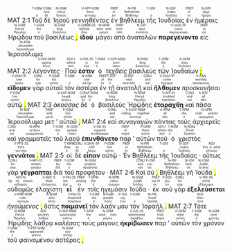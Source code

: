 MAT 2:1 <RUBY><ruby><ruby>Τοῦ<rt>ὁ</rt></ruby><rt></rt></ruby><rt>T-GSM</rt></RUBY>   <RUBY><ruby><ruby>δὲ<rt>δέ</rt></ruby><rt>now</rt></ruby><rt>CONJ</rt></RUBY>   <RUBY><ruby><ruby>Ἰησοῦ<rt>Ἰησοῦς</rt></ruby><rt>Jesus</rt></ruby><rt>N-GSM</rt></RUBY>   <RUBY><ruby><ruby><em>γεννηθέντος</em><rt>γεννάω</rt></ruby><rt>born</rt></ruby><rt>V-APP-GSM</rt></RUBY>   <RUBY><ruby><ruby>ἐν<rt>ἐν</rt></ruby><rt>in</rt></ruby><rt>PREP</rt></RUBY>   <RUBY><ruby><ruby>Βηθλέεμ<rt>Βηθλέεμ</rt></ruby><rt>Bethlehem</rt></ruby><rt>N-PRI</rt></RUBY>   <RUBY><ruby><ruby>τῆς<rt>ὁ</rt></ruby><rt></rt></ruby><rt>T-GSF</rt></RUBY>   <RUBY><ruby><ruby>Ἰουδαίας<rt>Ἰουδαία</rt></ruby><rt>Judea</rt></ruby><rt>N-GSF</rt></RUBY>   <RUBY><ruby><ruby>ἐν<rt>ἐν</rt></ruby><rt>in</rt></ruby><rt>PREP</rt></RUBY>   <RUBY><ruby><ruby>ἡμέραις<rt>ἡμέρα</rt></ruby><rt>days</rt></ruby><rt>N-DPF</rt></RUBY>   <RUBY><ruby><ruby>Ἡρῴδου<rt>Ἡρῴδης</rt></ruby><rt>Herod</rt></ruby><rt>N-GSM</rt></RUBY>   <RUBY><ruby><ruby>τοῦ<rt>ὁ</rt></ruby><rt>the</rt></ruby><rt>T-GSM</rt></RUBY>   <RUBY><ruby><ruby>βασιλέως<rt>βασιλεύς</rt></ruby><rt>king</rt></ruby><rt>N-GSM</rt></RUBY> <mark class="pm">,</mark> <RUBY><ruby><ruby><strong>ἰδοὺ</strong><rt>ἰδού</rt></ruby><rt>behold</rt></ruby><rt>V-2AMM-2S</rt></RUBY>   <RUBY><ruby><ruby>μάγοι<rt>μάγος</rt></ruby><rt>wise men</rt></ruby><rt>N-NPM</rt></RUBY>   <RUBY><ruby><ruby>ἀπὸ<rt>ἀπό</rt></ruby><rt>from</rt></ruby><rt>PREP</rt></RUBY>   <RUBY><ruby><ruby>ἀνατολῶν<rt>ἀνατολή</rt></ruby><rt>east</rt></ruby><rt>N-GPF</rt></RUBY>   <RUBY><ruby><ruby><strong>παρεγένοντο</strong><rt>παραγίνομαι</rt></ruby><rt>came</rt></ruby><rt>V-2ADI-3P</rt></RUBY>   <RUBY><ruby><ruby>εἰς<rt>εἰς</rt></ruby><rt>to</rt></ruby><rt>PREP</rt></RUBY>   <RUBY><ruby><ruby>Ἱεροσόλυμα<rt>Ἱεροσόλυμα</rt></ruby><rt>Jerusalem</rt></ruby><rt>N-APN</rt></RUBY>   
MAT 2:2 <RUBY><ruby><ruby><em>λέγοντες</em><rt>λέγω</rt></ruby><rt>saying</rt></ruby><rt>V-PAP-NPM</rt></RUBY> · <RUBY><ruby><ruby>Ποῦ<rt>ποῦ</rt></ruby><rt>where</rt></ruby><rt>ADV-I</rt></RUBY>   <RUBY><ruby><ruby><strong>ἐστιν</strong><rt>εἰμί</rt></ruby><rt>is</rt></ruby><rt>V-PAI-3S</rt></RUBY>   <RUBY><ruby><ruby>ὁ<rt>ὁ</rt></ruby><rt>he</rt></ruby><rt>T-NSM</rt></RUBY>   <RUBY><ruby><ruby><em>τεχθεὶς</em><rt>τίκτω</rt></ruby><rt>born</rt></ruby><rt>V-APP-NSM</rt></RUBY>   <RUBY><ruby><ruby>βασιλεὺς<rt>βασιλεύς</rt></ruby><rt>king</rt></ruby><rt>N-NSM</rt></RUBY>   <RUBY><ruby><ruby>τῶν<rt>ὁ</rt></ruby><rt>the</rt></ruby><rt>T-GPM</rt></RUBY>   <RUBY><ruby><ruby>Ἰουδαίων<rt>Ἰουδαῖος</rt></ruby><rt>jews</rt></ruby><rt>A-GPM</rt></RUBY> <mark class="pm">;</mark> <RUBY><ruby><ruby><strong>εἴδομεν</strong><rt>ὁράω</rt></ruby><rt>saw</rt></ruby><rt>V-2AAI-1P</rt></RUBY>   <RUBY><ruby><ruby>γὰρ<rt>γάρ</rt></ruby><rt>for</rt></ruby><rt>CONJ</rt></RUBY>   <RUBY><ruby><ruby>αὐτοῦ<rt>αὐτός</rt></ruby><rt>his</rt></ruby><rt>P-GSM</rt></RUBY>   <RUBY><ruby><ruby>τὸν<rt>ὁ</rt></ruby><rt></rt></ruby><rt>T-ASM</rt></RUBY>   <RUBY><ruby><ruby>ἀστέρα<rt>ἀστήρ</rt></ruby><rt>star</rt></ruby><rt>N-ASM</rt></RUBY>   <RUBY><ruby><ruby>ἐν<rt>ἐν</rt></ruby><rt>at</rt></ruby><rt>PREP</rt></RUBY>   <RUBY><ruby><ruby>τῇ<rt>ὁ</rt></ruby><rt>the</rt></ruby><rt>T-DSF</rt></RUBY>   <RUBY><ruby><ruby>ἀνατολῇ<rt>ἀνατολή</rt></ruby><rt>east</rt></ruby><rt>N-DSF</rt></RUBY>   <RUBY><ruby><ruby>καὶ<rt>καί</rt></ruby><rt>and</rt></ruby><rt>CONJ</rt></RUBY>   <RUBY><ruby><ruby><strong>ἤλθομεν</strong><rt>ἔρχομαι</rt></ruby><rt>come</rt></ruby><rt>V-2AAI-1P</rt></RUBY>   <RUBY><ruby><ruby><em>προσκυνῆσαι</em><rt>προσκυνέω</rt></ruby><rt>worship</rt></ruby><rt>V-AAN</rt></RUBY>   <RUBY><ruby><ruby>αὐτῷ<rt>αὐτός</rt></ruby><rt>him</rt></ruby><rt>P-DSM</rt></RUBY> <mark class="pm">.</mark> 
MAT 2:3 <RUBY><ruby><ruby><em>ἀκούσας</em><rt>ἀκούω</rt></ruby><rt>heard</rt></ruby><rt>V-AAP-NSM</rt></RUBY>   <RUBY><ruby><ruby>δὲ<rt>δέ</rt></ruby><rt>and</rt></ruby><rt>CONJ</rt></RUBY>   <RUBY><ruby><ruby>ὁ<rt>ὁ</rt></ruby><rt>the</rt></ruby><rt>T-NSM</rt></RUBY>   <RUBY><ruby><ruby>βασιλεὺς<rt>βασιλεύς</rt></ruby><rt>king</rt></ruby><rt>N-NSM</rt></RUBY>   <RUBY><ruby><ruby>Ἡρῴδης<rt>Ἡρῴδης</rt></ruby><rt>Herod</rt></ruby><rt>N-NSM</rt></RUBY>   <RUBY><ruby><ruby><strong>ἐταράχθη</strong><rt>ταράσσω</rt></ruby><rt>troubled</rt></ruby><rt>V-API-3S</rt></RUBY>   <RUBY><ruby><ruby>καὶ<rt>καί</rt></ruby><rt>and</rt></ruby><rt>CONJ</rt></RUBY>   <RUBY><ruby><ruby>πᾶσα<rt>πᾶς</rt></ruby><rt>all</rt></ruby><rt>A-NSF</rt></RUBY>   <RUBY><ruby><ruby>Ἱεροσόλυμα<rt>Ἱεροσόλυμα</rt></ruby><rt>Jerusalem</rt></ruby><rt>N-NSF</rt></RUBY>   <RUBY><ruby><ruby>μετ<rt>μετά</rt></ruby><rt>with</rt></ruby><rt>PREP</rt></RUBY> ’ <RUBY><ruby><ruby>αὐτοῦ<rt>αὐτός</rt></ruby><rt>him</rt></ruby><rt>P-GSM</rt></RUBY> <mark class="pm">,</mark> 
MAT 2:4 <RUBY><ruby><ruby>καὶ<rt>καί</rt></ruby><rt>and</rt></ruby><rt>CONJ</rt></RUBY>   <RUBY><ruby><ruby><em>συναγαγὼν</em><rt>συνάγω</rt></ruby><rt>calling together</rt></ruby><rt>V-2AAP-NSM</rt></RUBY>   <RUBY><ruby><ruby>πάντας<rt>πᾶς</rt></ruby><rt>all</rt></ruby><rt>A-APM</rt></RUBY>   <RUBY><ruby><ruby>τοὺς<rt>ὁ</rt></ruby><rt>the</rt></ruby><rt>T-APM</rt></RUBY>   <RUBY><ruby><ruby>ἀρχιερεῖς<rt>ἀρχιερεύς</rt></ruby><rt>chief priests</rt></ruby><rt>N-APM</rt></RUBY>   <RUBY><ruby><ruby>καὶ<rt>καί</rt></ruby><rt>and</rt></ruby><rt>CONJ</rt></RUBY>   <RUBY><ruby><ruby>γραμματεῖς<rt>γραμματεύς</rt></ruby><rt>scribes</rt></ruby><rt>N-APM</rt></RUBY>   <RUBY><ruby><ruby>τοῦ<rt>ὁ</rt></ruby><rt>the</rt></ruby><rt>T-GSM</rt></RUBY>   <RUBY><ruby><ruby>λαοῦ<rt>λαός</rt></ruby><rt>people</rt></ruby><rt>N-GSM</rt></RUBY>   <RUBY><ruby><ruby><strong>ἐπυνθάνετο</strong><rt>πυνθάνομαι</rt></ruby><rt>inquired</rt></ruby><rt>V-INI-3S</rt></RUBY>   <RUBY><ruby><ruby>παρ<rt>παρά</rt></ruby><rt>of</rt></ruby><rt>PREP</rt></RUBY> ’ <RUBY><ruby><ruby>αὐτῶν<rt>αὐτός</rt></ruby><rt>them</rt></ruby><rt>P-GPM</rt></RUBY>   <RUBY><ruby><ruby>ποῦ<rt>ποῦ</rt></ruby><rt>where</rt></ruby><rt>ADV-I</rt></RUBY>   <RUBY><ruby><ruby>ὁ<rt>ὁ</rt></ruby><rt>the</rt></ruby><rt>T-NSM</rt></RUBY>   <RUBY><ruby><ruby>χριστὸς<rt>Χριστός</rt></ruby><rt>Christ</rt></ruby><rt>N-NSM</rt></RUBY>   <RUBY><ruby><ruby><strong>γεννᾶται</strong><rt>γεννάω</rt></ruby><rt>born</rt></ruby><rt>V-PPS-3S</rt></RUBY> <mark class="pm">.</mark> 
MAT 2:5 <RUBY><ruby><ruby>οἱ<rt>ὁ</rt></ruby><rt>they</rt></ruby><rt>T-NPM</rt></RUBY>   <RUBY><ruby><ruby>δὲ<rt>δέ</rt></ruby><rt>so</rt></ruby><rt>CONJ</rt></RUBY>   <RUBY><ruby><ruby><strong>εἶπαν</strong><rt>λέγω</rt></ruby><rt>told</rt></ruby><rt>V-2AAI-3P</rt></RUBY>   <RUBY><ruby><ruby>αὐτῷ<rt>αὐτός</rt></ruby><rt>him</rt></ruby><rt>P-DSM</rt></RUBY> · <RUBY><ruby><ruby>Ἐν<rt>ἐν</rt></ruby><rt>in</rt></ruby><rt>PREP</rt></RUBY>   <RUBY><ruby><ruby>Βηθλέεμ<rt>Βηθλέεμ</rt></ruby><rt>Bethlehem</rt></ruby><rt>N-PRI</rt></RUBY>   <RUBY><ruby><ruby>τῆς<rt>ὁ</rt></ruby><rt></rt></ruby><rt>T-GSF</rt></RUBY>   <RUBY><ruby><ruby>Ἰουδαίας<rt>Ἰουδαία</rt></ruby><rt>Judea</rt></ruby><rt>N-GSF</rt></RUBY> · <RUBY><ruby><ruby>οὕτως<rt>οὕτω(ς)</rt></ruby><rt>this is what</rt></ruby><rt>ADV</rt></RUBY>   <RUBY><ruby><ruby>γὰρ<rt>γάρ</rt></ruby><rt>for</rt></ruby><rt>CONJ</rt></RUBY>   <RUBY><ruby><ruby><strong>γέγραπται</strong><rt>γράφω</rt></ruby><rt>written</rt></ruby><rt>V-RPI-3S</rt></RUBY>   <RUBY><ruby><ruby>διὰ<rt>διά</rt></ruby><rt>by</rt></ruby><rt>PREP</rt></RUBY>   <RUBY><ruby><ruby>τοῦ<rt>ὁ</rt></ruby><rt>the</rt></ruby><rt>T-GSM</rt></RUBY>   <RUBY><ruby><ruby>προφήτου<rt>προφήτης</rt></ruby><rt>prophet</rt></ruby><rt>N-GSM</rt></RUBY> · 
MAT 2:6 <RUBY><ruby><ruby>Καὶ<rt>καί</rt></ruby><rt>and</rt></ruby><rt>CONJ</rt></RUBY>   <RUBY><ruby><ruby>σύ<rt>σύ</rt></ruby><rt>you</rt></ruby><rt>P-2NS</rt></RUBY> <mark class="pm">,</mark> <RUBY><ruby><ruby>Βηθλέεμ<rt>Βηθλέεμ</rt></ruby><rt>Bethlehem</rt></ruby><rt>N-PRI</rt></RUBY>   <RUBY><ruby><ruby>γῆ<rt>γῆ</rt></ruby><rt>land</rt></ruby><rt>N-VSF</rt></RUBY>   <RUBY><ruby><ruby>Ἰούδα<rt>Ἰούδας</rt></ruby><rt>Judah</rt></ruby><rt>N-GSM</rt></RUBY> <mark class="pm">,</mark> <RUBY><ruby><ruby>οὐδαμῶς<rt>οὐδαμῶς</rt></ruby><rt>by no means</rt></ruby><rt>ADV-N</rt></RUBY>   <RUBY><ruby><ruby>ἐλαχίστη<rt>ἐλάχιστος</rt></ruby><rt>least</rt></ruby><rt>A-NSF-S</rt></RUBY>   <RUBY><ruby><ruby><strong>εἶ</strong><rt>εἰμί</rt></ruby><rt>are</rt></ruby><rt>V-PAI-2S</rt></RUBY>   <RUBY><ruby><ruby>ἐν<rt>ἐν</rt></ruby><rt>among</rt></ruby><rt>PREP</rt></RUBY>   <RUBY><ruby><ruby>τοῖς<rt>ὁ</rt></ruby><rt>the</rt></ruby><rt>T-DPM</rt></RUBY>   <RUBY><ruby><ruby>ἡγεμόσιν<rt>ἡγεμών</rt></ruby><rt>rulers</rt></ruby><rt>N-DPM</rt></RUBY>   <RUBY><ruby><ruby>Ἰούδα<rt>Ἰούδας</rt></ruby><rt>Judah</rt></ruby><rt>N-GSM</rt></RUBY> · <RUBY><ruby><ruby>ἐκ<rt>ἐκ</rt></ruby><rt>out of</rt></ruby><rt>PREP</rt></RUBY>   <RUBY><ruby><ruby>σοῦ<rt>σύ</rt></ruby><rt>you</rt></ruby><rt>P-2GS</rt></RUBY>   <RUBY><ruby><ruby>γὰρ<rt>γάρ</rt></ruby><rt>for</rt></ruby><rt>CONJ</rt></RUBY>   <RUBY><ruby><ruby><strong>ἐξελεύσεται</strong><rt>ἐξέρχομαι</rt></ruby><rt>come</rt></ruby><rt>V-FDI-3S</rt></RUBY>   <RUBY><ruby><ruby><em>ἡγούμενος</em><rt>ἡγέομαι</rt></ruby><rt>ruler</rt></ruby><rt>V-PNP-NSM</rt></RUBY> <mark class="pm">,</mark> <RUBY><ruby><ruby>ὅστις<rt>ὅστις</rt></ruby><rt>who</rt></ruby><rt>R-NSM</rt></RUBY>   <RUBY><ruby><ruby><strong>ποιμανεῖ</strong><rt>ποιμαίνω</rt></ruby><rt>shepherd</rt></ruby><rt>V-FAI-3S</rt></RUBY>   <RUBY><ruby><ruby>τὸν<rt>ὁ</rt></ruby><rt>the</rt></ruby><rt>T-ASM</rt></RUBY>   <RUBY><ruby><ruby>λαόν<rt>λαός</rt></ruby><rt>people</rt></ruby><rt>N-ASM</rt></RUBY>   <RUBY><ruby><ruby>μου<rt>ἐγώ</rt></ruby><rt>my</rt></ruby><rt>P-1GS</rt></RUBY>   <RUBY><ruby><ruby>τὸν<rt>ὁ</rt></ruby><rt></rt></ruby><rt>T-ASM</rt></RUBY>   <RUBY><ruby><ruby>Ἰσραήλ<rt>Ἰσραήλ</rt></ruby><rt>Israel</rt></ruby><rt>N-PRI</rt></RUBY> <mark class="pm">.</mark> 
MAT 2:7 <RUBY><ruby><ruby>Τότε<rt>τότε</rt></ruby><rt>then</rt></ruby><rt>ADV</rt></RUBY>   <RUBY><ruby><ruby>Ἡρῴδης<rt>Ἡρῴδης</rt></ruby><rt>Herod</rt></ruby><rt>N-NSM</rt></RUBY>   <RUBY><ruby><ruby>λάθρᾳ<rt>λάθρᾳ</rt></ruby><rt>secretly</rt></ruby><rt>ADV</rt></RUBY>   <RUBY><ruby><ruby><em>καλέσας</em><rt>καλέω</rt></ruby><rt>summoned</rt></ruby><rt>V-AAP-NSM</rt></RUBY>   <RUBY><ruby><ruby>τοὺς<rt>ὁ</rt></ruby><rt>the</rt></ruby><rt>T-APM</rt></RUBY>   <RUBY><ruby><ruby>μάγους<rt>μάγος</rt></ruby><rt>wise men</rt></ruby><rt>N-APM</rt></RUBY>   <RUBY><ruby><ruby><strong>ἠκρίβωσεν</strong><rt>ἀκριβόω</rt></ruby><rt>determined</rt></ruby><rt>V-AAI-3S</rt></RUBY>   <RUBY><ruby><ruby>παρ<rt>παρά</rt></ruby><rt>from</rt></ruby><rt>PREP</rt></RUBY> ’ <RUBY><ruby><ruby>αὐτῶν<rt>αὐτός</rt></ruby><rt>them</rt></ruby><rt>P-GPM</rt></RUBY>   <RUBY><ruby><ruby>τὸν<rt>ὁ</rt></ruby><rt>the</rt></ruby><rt>T-ASM</rt></RUBY>   <RUBY><ruby><ruby>χρόνον<rt>χρόνος</rt></ruby><rt>time</rt></ruby><rt>N-ASM</rt></RUBY>   <RUBY><ruby><ruby>τοῦ<rt>ὁ</rt></ruby><rt>the</rt></ruby><rt>T-GSM</rt></RUBY>   <RUBY><ruby><ruby><em>φαινομένου</em><rt>φαίνω</rt></ruby><rt>appeared</rt></ruby><rt>V-PEP-GSM</rt></RUBY>   <RUBY><ruby><ruby>ἀστέρος<rt>ἀστήρ</rt></ruby><rt>star</rt></ruby><rt>N-GSM</rt></RUBY> <mark class="pm">,</mark> 
